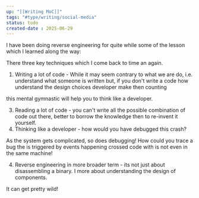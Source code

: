 ```yaml
---
up: "[[Writing MoC]]"
tags: "#type/writing/social-media"
status: todo
created-date : 2025-06-29
---
```


I have been doing reverse engineering for quite while some of the lesson which I learned along the way:

There three key techniques which I come back to time an again.

1. Writing a lot of code - While it may seem contrary to what we are do, i.e. understand what someone is written but, if you don't write a code how understand the design choices developer make then counting 

this mental gymnastic will help you to think like a developer.

3. Reading a lot of code - you can't write all the possible combination of code out there, better to borrow the knowledge then to re-invent it yourself.
4. Thinking like a developer - how would you have debugged this crash?

As the system gets complicated, so does debugging!
How could you trace a bug the is triggered by events happening crossed code with is not even in the same machine!

4. Reverse engineering in more broader term - its not just about disassembling a binary. I more about understanding the design of components.

It can get pretty wild!